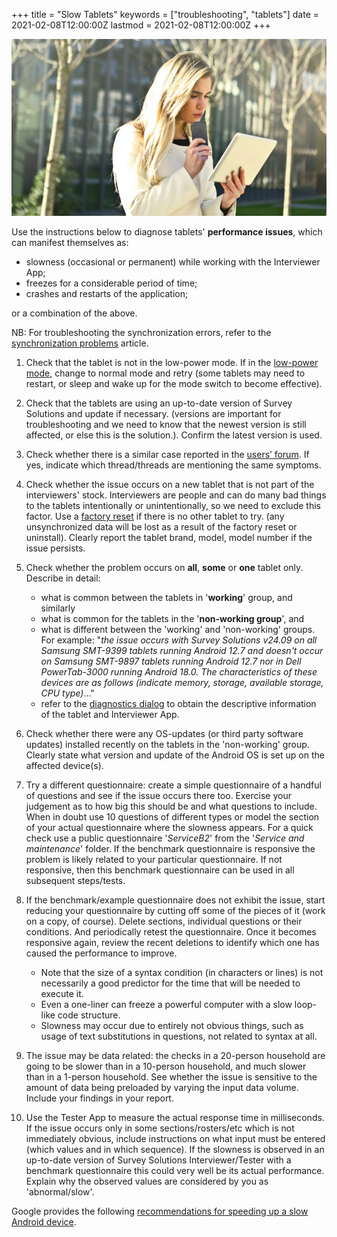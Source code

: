 ﻿+++
title = "Slow Tablets"
keywords = ["troubleshooting", "tablets"]
date = 2021-02-08T12:00:00Z
lastmod = 2021-02-08T12:00:00Z
+++

<CENTER>
    <img src="images/tablet_slow.jpg" width=800>
</CENTER>

Use the instructions below to diagnose tablets' **performance issues**, which can manifest themselves as:

- slowness (occasional or permanent) while working with the Interviewer App;
- freezes for a considerable period of time;
- crashes and restarts of the application;

or a combination of the above.

NB: For troubleshooting the synchronization errors, refer to the [synchronization problems](/interviewer/troubleshooting/synchronization-problems/) article.

1. Check that the tablet is not in the low-power mode. If in the [low-power mode](https://support.google.com/android/answer/7664692?hl=en), change to normal mode and retry (some tablets may need to restart, or sleep and wake up for the mode switch to become effective).

1. Check that the tablets are using an up-to-date version of Survey Solutions and update if necessary. (versions are important for troubleshooting and we need to know that the newest version is still affected, or else this is the solution.). Confirm the latest version is used.

1. Check whether there is a similar case reported in the [users’ forum](https://forum.mysurvey.solutions). If yes, indicate which thread/threads are mentioning the same symptoms.

1. Check whether the issue occurs on a new tablet that is not part of the interviewers' stock. Interviewers are people and can do many bad things to the tablets intentionally or unintentionally, so we need to exclude this factor. Use a [factory reset](https://support.google.com/android/answer/6088915?hl=en) if there is no other tablet to try. (any unsynchronized data will be lost as a result of the factory reset or uninstall). Clearly report the tablet brand, model, model number if the issue persists.

1. Check whether the problem occurs on **all**, **some** or **one** tablet only. Describe in detail:
    - what is common between the tablets in '**working**' group, and similarly
    - what is common for the tablets in the '**non-working group**', and
    - what is different between the 'working' and 'non-working' groups.
For example: "*the issue occurs with Survey Solutions v24.09 on all Samsung SMT-9399 tablets running Android 12.7 and doesn't occur on Samsung SMT-9897 tablets running Android 12.7 nor in Dell PowerTab-3000 running Android 18.0. The characteristics of these devices are as follows (indicate memory, storage, available storage, CPU type)*..."
    - refer to the [diagnostics dialog](/interviewer/troubleshooting/interviewer-app-diagnostics/#bullet6) to obtain the descriptive information of the tablet and Interviewer App.

1. Check whether there were any OS-updates (or third party software updates) installed recently on the tablets in the 'non-working' group. Clearly state what version and update of the Android OS is set up on the affected device(s).

1. Try a different questionnaire: create a simple questionnaire of a handful of questions and see if the issue occurs there too. Exercise your judgement as to how big this should be and what questions to include. When in doubt use 10 questions of different types or model the section of your actual questionnaire where the slowness appears. For a quick check use a public questionnaire '*ServiceB2*' from the '*Service and maintenance*' folder. If the benchmark questionnaire is responsive the problem is likely related to your particular questionnaire. If not responsive, then this benchmark questionnaire can be used in all subsequent steps/tests.

1. If the benchmark/example questionnaire does not exhibit the issue, start reducing your questionnaire by cutting off some of the pieces of it (work on a copy, of course). Delete sections, individual questions or their conditions. And periodically retest the questionnaire. Once it becomes responsive again, review the recent deletions to identify which one has caused the performance to improve.
    - Note that the size of a syntax condition (in characters or lines) is not necessarily a good predictor for the time that will be needed to execute it.
    - Even a one-liner can freeze a powerful computer with a slow loop-like code structure.
    - Slowness may occur due to entirely not obvious things, such as usage of text substitutions in questions, not related to syntax at all.

1. The issue may be data related: the checks in a 20-person household are going to be slower than in a 10-person household, and much slower than in a 1-person household. See whether the issue is sensitive to the amount of data being preloaded by varying the input data volume. Include your findings in your report.

1. Use the Tester App to measure the actual response time in milliseconds. If the issue occurs only in some sections/rosters/etc which is not immediately obvious, include instructions on what input must be entered (which values and in which sequence).
If the slowness is observed in an up-to-date version of Survey Solutions Interviewer/Tester with a benchmark questionnaire this could very well be its actual performance. Explain why the observed values are considered by you as 'abnormal/slow'.

Google provides the following [recommendations for speeding up a slow Android device](https://support.google.com/android/answer/7667018?hl=en).
